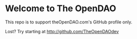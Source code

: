 # Welcome to The OpenDAO
This repo is to support theOpenDAO.com's GitHub profile only.

Lost?  Try starting at http://github.com/TheOpenDAOdev
